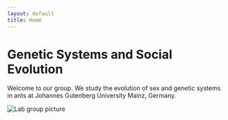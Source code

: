 ```yaml
---
layout: default
title: Home
---
```


# Genetic Systems and Social Evolution
Welcome to our group. We study the evolution of sex and genetic systems in ants at Johannes Gutenberg University Mainz, Germany.

![Lab group picture](/assets/images/lab-photo.jpg)
